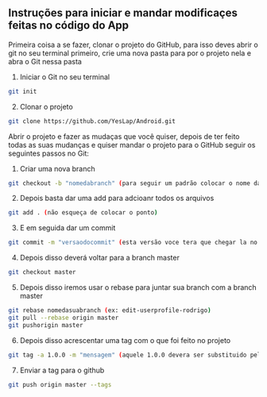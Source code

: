## Instruções para iniciar e mandar modificaçes feitas no código do App

Primeira coisa a se fazer, clonar o projeto do GitHub, para isso deves abrir o git no seu terminal primeiro, crie uma nova pasta para por o projeto nela  e abra o Git nessa pasta

1. Iniciar o Git no seu terminal
```bash
git init
```

2. Clonar o projeto
```bash
git clone https://github.com/YesLap/Android.git
```

Abrir o projeto e fazer as mudaças que você quiser, depois de ter feito todas as suas mudanças e quiser mandar o projeto para o GitHub seguir os seguintes passos no Git:

1. Criar uma nova branch
```bash
git checkout -b "nomedabranch" (para seguir um padrão colocar o nome da seguinte maneira, edit-nomedaactivity-seunome)
```

2. Depois basta dar uma add para adcioanr todos os arquivos
```bash
git add . (não esqueça de colocar o ponto)
```

3. E em seguida dar um commit
```bash
git commit -m "versaodocommit" (esta versão voce tera que chegar la no repositorio do github (https://github.com/YesLap/Android/releases) qual foi a ultima versao lançada e acrescentar uma a mais, ex, se a ultima for 1.0.9 voce devera colcoar 1.0.10)
```

4. Depois disso deverá voltar para a branch master
```bash
git checkout master
```

5. Depois disso iremos usar o rebase para juntar sua branch com a branch master
```bash
git rebase nomedasuabranch (ex: edit-userprofile-rodrigo)
git pull --rebase origin master
git pushorigin master
```

6. Depois disso acrescentar uma tag com o que foi feito no projeto
```bash
git tag -a 1.0.0 -m "mensagem" (aquele 1.0.0 devera ser substituido pela versao que voce commitou, e a mensagem devera descrever o que voce editou no projeto)
```

7. Enviar a tag para o github
```bash
git push origin master --tags
```
